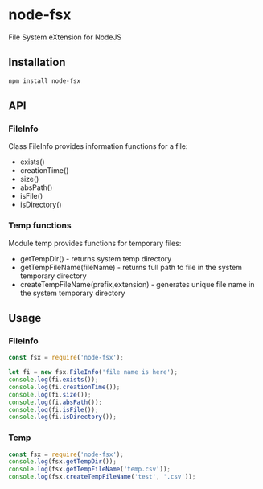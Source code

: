 # node-fsx
File System eXtension for NodeJS

## Installation

```bash
npm install node-fsx
```

## API
### FileInfo
Class FileInfo provides information functions for a file:
 - exists()
 - creationTime()
 - size()
 - absPath()
 - isFile()
 - isDirectory()

### Temp functions
Module temp provides functions for temporary files:
 - getTempDir() - returns system temp directory
 - getTempFileName(fileName) - returns full path to file in the system temporary directory
 - createTempFileName(prefix,extension) - generates unique file name in the system temporary directory
 
## Usage
### FileInfo

```javascript
const fsx = require('node-fsx');

let fi = new fsx.FileInfo('file name is here');
console.log(fi.exists());
console.log(fi.creationTime());
console.log(fi.size());
console.log(fi.absPath());
console.log(fi.isFile());
console.log(fi.isDirectory());
```
### Temp
```javascript
const fsx = require('node-fsx');
console.log(fsx.getTempDir());
console.log(fsx.getTempFileName('temp.csv'));
console.log(fsx.createTempFileName('test', '.csv'));
```